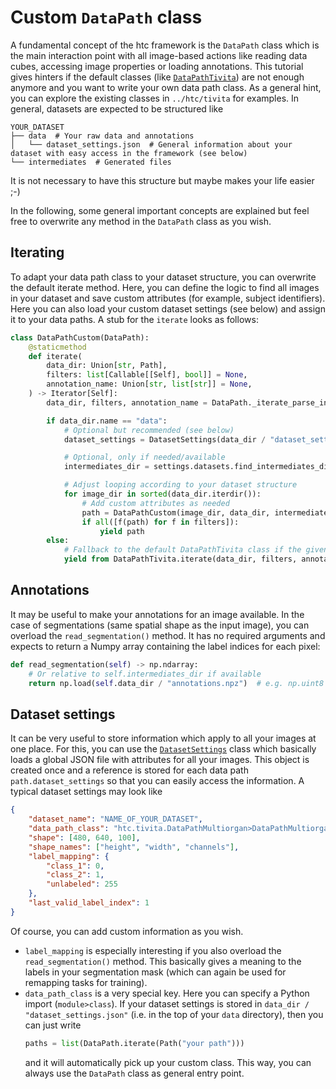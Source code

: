 # Custom `DataPath` class

A fundamental concept of the htc framework is the `DataPath` class which is the main interaction point with all image-based actions like reading data cubes, accessing image properties or loading annotations. This tutorial gives hinters if the default classes (like [`DataPathTivita`](../htc/tivita/DataPathTivita.py)) are not enough anymore and you want to write your own data path class. As a general hint, you can explore the existing classes in `../htc/tivita` for examples. In general, datasets are expected to be structured like

```text
YOUR_DATASET
├── data  # Your raw data and annotations
│   └── dataset_settings.json  # General information about your dataset with easy access in the framework (see below)
└── intermediates  # Generated files
```

It is not necessary to have this structure but maybe makes your life easier ;-)

In the following, some general important concepts are explained but feel free to overwrite any method in the `DataPath` class as you wish.

## Iterating

To adapt your data path class to your dataset structure, you can overwrite the default iterate method. Here, you can define the logic to find all images in your dataset and save custom attributes (for example, subject identifiers). Here you can also load your custom dataset settings (see below) and assign it to your data paths. A stub for the `iterate` looks as follows:

```python
class DataPathCustom(DataPath):
    @staticmethod
    def iterate(
        data_dir: Union[str, Path],
        filters: list[Callable[[Self], bool]] = None,
        annotation_name: Union[str, list[str]] = None,
    ) -> Iterator[Self]:
        data_dir, filters, annotation_name = DataPath._iterate_parse_inputs(data_dir, filters, annotation_name)

        if data_dir.name == "data":
            # Optional but recommended (see below)
            dataset_settings = DatasetSettings(data_dir / "dataset_settings.json")

            # Optional, only if needed/available
            intermediates_dir = settings.datasets.find_intermediates_dir(data_dir)

            # Adjust looping according to your dataset structure
            for image_dir in sorted(data_dir.iterdir()):
                # Add custom attributes as needed
                path = DataPathCustom(image_dir, data_dir, intermediates_dir=intermediates_dir, dataset_settings=dataset_settings, annotation_name_default=annotation_name)
                if all([f(path) for f in filters]):
                    yield path
        else:
            # Fallback to the default DataPathTivita class if the given data_dir is unknown (e.g. because the user requested a subdirectory and your class cannot handle iteration over subdirectories)
            yield from DataPathTivita.iterate(data_dir, filters, annotation_name)
```

## Annotations

It may be useful to make your annotations for an image available. In the case of segmentations (same spatial shape as the input image), you can overload the `read_segmentation()` method. It has no required arguments and expects to return a Numpy array containing the label indices for each pixel:

```python
def read_segmentation(self) -> np.ndarray:
    # Or relative to self.intermediates_dir if available
    return np.load(self.data_dir / "annotations.npz")  # e.g. np.uint8 with shape [480, 640]
```

## Dataset settings

It can be very useful to store information which apply to all your images at one place. For this, you can use the [`DatasetSettings`](../htc/tivita/DatasetSettings.py) class which basically loads a global JSON file with attributes for all your images. This object is created once and a reference is stored for each data path `path.dataset_settings` so that you can easily access the information. A typical dataset settings may look like

```json
{
    "dataset_name": "NAME_OF_YOUR_DATASET",
    "data_path_class": "htc.tivita.DataPathMultiorgan>DataPathMultiorgan",
    "shape": [480, 640, 100],
    "shape_names": ["height", "width", "channels"],
    "label_mapping": {
        "class_1": 0,
        "class_2": 1,
        "unlabeled": 255
    },
    "last_valid_label_index": 1
}
```

Of course, you can add custom information as you wish.

- `label_mapping` is especially interesting if you also overload the `read_segmentation()` method. This basically gives a meaning to the labels in your segmentation mask (which can again be used for remapping tasks for training).
- `data_path_class` is a very special key. Here you can specify a Python import (`module>class`). If your dataset settings is stored in `data_dir / "dataset_settings.json"` (i.e. in the top of your `data` directory), then you can just write
    ```python
    paths = list(DataPath.iterate(Path("your path")))
    ```
    and it will automatically pick up your custom class. This way, you can always use the `DataPath` class as general entry point.
